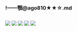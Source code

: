 ### !——顎@ago810★★☆.md
![]()

![](https://pbs.twimg.com/media/EBM-x6IVUAEM-ll?format=jpg&name=large)
![](https://pbs.twimg.com/media/EBM-JvsVAAEI4cy?format=jpg&name=large)
![](https://pbs.twimg.com/media/EBM-JvyVUAERYcd?format=jpg&name=large)
![](https://pbs.twimg.com/media/EA3fOI6UIAEUu7f?format=jpg&name=large)
![](https://pbs.twimg.com/media/EA3fOI9UcAE6swh?format=jpg&name=large)
